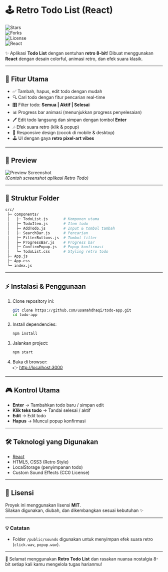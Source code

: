 # 🕹️ Retro Todo List (React)

![Stars](https://img.shields.io/github/stars/usamahdhaqi/todo-app?style=for-the-badge&color=ff6b00)  
![Forks](https://img.shields.io/github/forks/usamahdhaqi/todo-app?style=for-the-badge&color=9d4edd)  
![License](https://img.shields.io/github/license/usamahdhaqi/todo-app?style=for-the-badge&color=5a189a)  
![React](https://img.shields.io/badge/React-18.2.0-blue?style=for-the-badge&logo=react)

✨ Aplikasi **Todo List** dengan sentuhan **retro 8-bit**! Dibuat menggunakan **React** dengan desain colorful, animasi retro, dan efek suara klasik.  

---

## 🚀 Fitur Utama
- ✅ Tambah, hapus, edit todo dengan mudah  
- 🔍 Cari todo dengan fitur pencarian real-time  
- 🎛️ Filter todo: **Semua | Aktif | Selesai**  
- 📊 Progress bar animasi (menunjukkan progress penyelesaian)  
- 🖊️ Edit todo langsung dan simpan dengan tombol **Enter**  
- 🎶 Efek suara retro (klik & popup)  
- 📱 Responsive design (cocok di mobile & desktop)  
- 🕹️ UI dengan gaya **retro pixel-art vibes**  

---

## 📸 Preview

![Preview Screenshot](./screenshot.png)  
*(Contoh screenshot aplikasi Retro Todo)*

---

## 📂 Struktur Folder
```bash
src/
 ├─ components/
 │   ├─ TodoList.js       # Komponen utama
 │   ├─ TodoItem.js       # Item todo
 │   ├─ AddTodo.js        # Input & tombol tambah
 │   ├─ SearchBar.js      # Pencarian
 │   ├─ FilterButtons.js  # Tombol filter
 │   ├─ ProgressBar.js    # Progress bar
 │   ├─ ConfirmPopup.js   # Popup konfirmasi
 │   └─ TodoList.css      # Styling retro todo
 ├─ App.js
 ├─ App.css
 └─ index.js
```

---

## ⚡ Instalasi & Penggunaan

1. Clone repository ini:
   ```bash
   git clone https://github.com/usamahdhaqi/todo-app.git
   cd todo-app
   ```

2. Install dependencies:
   ```bash
   npm install
   ```

3. Jalankan project:
   ```bash
   npm start
   ```

4. Buka di browser:  
   👉 [http://localhost:3000](http://localhost:3000)

---

## 🎮 Kontrol Utama
- **Enter** → Tambahkan todo baru / simpan edit  
- **Klik teks todo** → Tandai selesai / aktif  
- **Edit** → Edit todo  
- **Hapus** → Muncul popup konfirmasi  

---

## 🛠️ Teknologi yang Digunakan
- [React](https://react.dev/)  
- HTML5, CSS3 (Retro Style)  
- LocalStorage (penyimpanan todo)  
- Custom Sound Effects (CC0 License)  

---

## 📝 Lisensi
Proyek ini menggunakan lisensi **MIT**.  
Silakan digunakan, diubah, dan dikembangkan sesuai kebutuhan ✨  

---

### 💡 Catatan
- Folder `/public/sounds` digunakan untuk menyimpan efek suara retro (`click.wav`, `popup.wav`).  

---

🎉 Selamat menggunakan **Retro Todo List** dan rasakan nuansa nostalgia 8-bit setiap kali kamu mengelola tugas harianmu!
